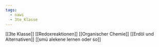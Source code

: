 ```yaml
---
tags:
  - nawi
  - 3te_Klasse
---
```

[[3te Klasse]]
[[Redoxreaktionen]]
[[Organischer Chemie]]
[[Erdöl und Alternativen]]
[[smü alekene lernen oder so]]